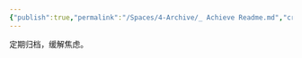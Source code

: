 ```yaml
---
{"publish":true,"permalink":"/Spaces/4-Archive/_ Achieve Readme.md","created":"2022-08-05","modified":"2025-07-12","published":"2025-07-12T13:22:58.156+08:00","tags":["workflow"],"cssclasses":""}
---
```



定期归档，缓解焦虑。
